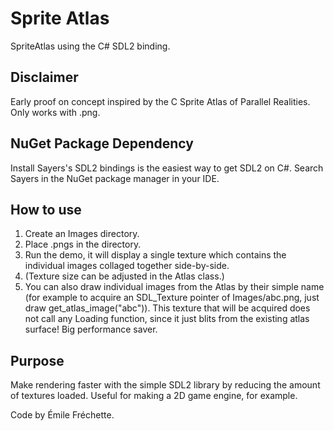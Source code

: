 # Sprite Atlas
SpriteAtlas using the C# SDL2 binding.

## Disclaimer

Early proof on concept inspired by the C Sprite Atlas of Parallel Realities.
Only works with .png.


## NuGet Package Dependency

Install Sayers's SDL2 bindings is the easiest way to get SDL2 on C#.
Search Sayers in the NuGet package manager in your IDE.

## How to use
1. Create an Images directory.
2. Place .pngs in the directory.
3. Run the demo, it will display a single texture which contains the individual images collaged together side-by-side.
4. (Texture size can be adjusted in the Atlas class.)
5. You can also draw individual images from the Atlas by their simple name (for example to acquire an SDL_Texture pointer of Images/abc.png, just draw get_atlas_image("abc")). This texture that will be acquired does not call any Loading function, since it just blits from the existing atlas surface! Big performance saver.

## Purpose

Make rendering faster with the simple SDL2 library by reducing the amount of textures loaded.
Useful for making a 2D game engine, for example.

Code by Émile Fréchette.
